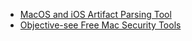 - [MacOS and iOS Artifact Parsing Tool](https://github.com/ydkhatri/mac_apt)
- [Objective-see Free Mac Security Tools](https://objective-see.com/products.html)